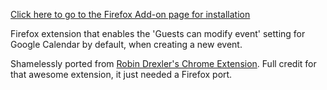 [Click here to go to the Firefox Add-on page for installation](https://addons.mozilla.org/en-US/firefox/addon/gcal-guests-modify/)

Firefox extension that enables the 'Guests can modify event' setting for Google Calendar by default, when creating a new event.

Shamelessly ported from [Robin Drexler's Chrome Extension](https://github.com/robin-drexler/Google-Calendar-Guests-Can-Modify-Event-By-Default). Full credit for that awesome extension, it just needed a Firefox port.
